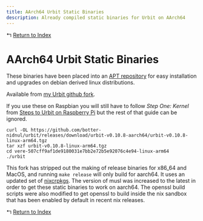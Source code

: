 ```yaml
---
title: AArch64 Urbit Static Binaries
description: Already compiled static binaries for Urbit on AArch64
---
```


↰ [Return to Index](index.md)

# AArch64 Urbit Static Binaries

These binaries have been placed into an [APT repository](Urbit_AArch64_APT_Repository.md) for easy installation and upgrades on debian derived linux distributions.

Available from [my Urbit github fork](https://github.com/botter-nidnul/urbit/releases/tag/urbit-v0.10.8-aarch64).

If you use these on Raspbian you will still have to follow *Step One: Kernel* from [Steps to Urbit on Raspberry Pi](Steps_to_Urbit_on_Raspberry_Pi.md) but the rest of that guide can be ignored.

```
curl -OL https://github.com/botter-nidnul/urbit/releases/download/urbit-v0.10.8-aarch64/urbit-v0.10.8-linux-arm64.tgz
tar xzf urbit-v0.10.8-linux-arm64.tgz
cd vere-507cff9af1de9180031e7bb2e72b5e92076c4e94-linux-arm64
./urbit
```

This fork has stripped out the making of release binaries for x86_64 and MacOS, and running `make release` will only build for aarch64. It uses an updated set of [nixcrpkgs](https://github.com/pololu/nixcrpkgs). The version of musl was increased to the latest in order to get these static binaries to work on aarch64. The openssl build scripts were also modified to get openssl to build inside the nix sandbox that has been enabled by default in recent nix releases.

↰ [Return to Index](index.md)
